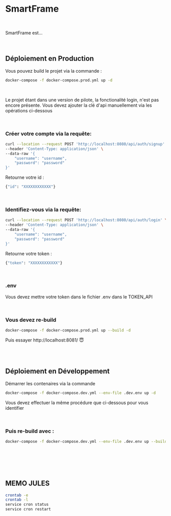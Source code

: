 # SmartFrame

<br>

SmartFrame est... 

<br>

## Déploiement en Production


Vous pouvez build le projet via la commande :
```bash
docker-compose -f docker-compose.prod.yml up -d
```

<br>

Le projet étant dans une version de pilote, la fonctionalité login, n'est pas encore présente. 
Vous devez ajouter la clé d'api manuellement via les opérations ci-dessous

<br>

### Créer votre compte via la requête:
```bash
curl --location --request POST 'http://localhost:8080/api/auth/signup' \
--header 'Content-Type: application/json' \
--data-raw '{
    "username": "username",
    "password": "password"
}'
```

Retourne votre id :
```bash
{"id": "XXXXXXXXXXXX"}
```

<br>

### Identifiez-vous via la requête:
```bash
curl --location --request POST 'http://localhost:8080/api/auth/login' \
--header 'Content-Type: application/json' \
--data-raw '{
    "username": "username",
    "password": "password"
}'
```

Retourne votre token :

```bash
{"token": "XXXXXXXXXXXX"}
```

<br>

### .env

Vous devez mettre votre token dans le fichier .env dans le TOKEN_API

<br>

### Vous devez re-build 

```bash
docker-compose -f docker-compose.prod.yml up --build -d
```



Puis essayer http://localhost:8081/ 😇

<br>
<br>

##  Déploiement en Développement

Démarrer les contenaires via la commande

```bash
docker-compose -f docker-compose.dev.yml --env-file .dev.env up -d
```

Vous devez effectuer la même procédure que ci-dessous pour vous identifier


<br>


### Puis re-build avec :

```bash
docker-compose -f docker-compose.dev.yml --env-file .dev.env up --build -d
```



<br>
<br>
<br>
<br>


## MEMO JULES
```bash
crontab -e
crontab -l
service cron status
service cron restart
```